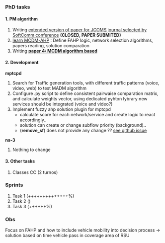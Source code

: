 
### PhD tasks 

#### 1. PM algorithm 
 	
1. Writing [extended version of paper for JCOMS journal selected by SoftComm conference](https://docs.google.com/document/d/1HA4a3fPrKlDrNnGh0WUe-XxBZP37TuK_CfAJ71IgB-s/edit?pli=1#) **(CLOSED, PAPER SUBMITED)** 
3. [learn MCDM-AHP](https://github.com/vandit86/aesi-phd/issues/34) : Define FAHP logic, network selection algorithms, papers reading, solution comparation
4. Writing **[paper 4: MCDM algorithm based](https://docs.google.com/document/d/1mFZpZ3p3tSh_LPt7hqiq2izenE61Lz8Hmpi8ZL4zCyI/edit#heading=h.k2pg3nxayr3t)**  

#### 2. Development

**mptcpd**

 1. Search for Traffic generation tools, with different traffic patterns (voice, video, web) to test MADM algorithm
 2. Configure .py script to define consistent pairwaise comparation matrix, and calculate weights vector, using dedicated pyhton lybrary new services should be integrated (voice and video?) 
 5. Implement fuzzy ahp solution plugin for mptcpd    
    - calculate score for each network/service and create logic to react accordingly.. 
    - solution can create or change subflow priority (background).. 
    - (**remove_sf**) does not provide any change ?? [see github issue](https://github.com/intel/mptcpd/issues/267)
     
**ns-3**
  1. Nothing to change 

#### 3. Other tasks

  1. Classes CC (2 turnos)

### Sprints

1. Task 1 (++++++++++++++%)  
2. Task 2 ()
3. Task 3 (++++++%) 


### Obs
Focus on FAHP and how to include vehicle mobility into decision process -> solution based on time vehicle pass in coverage area of RSU 
